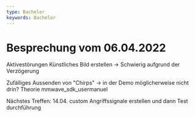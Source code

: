 ```yaml
---
type: Bachelor
keywords: Bachelor
---
```

# Besprechung vom 06.04.2022

Aktivestörungen
Künstliches Bild erstellen -> Schwierig aufgrund der Verzögerung

Zufälliges Aussenden von "Chirps" -> in der Demo möglicherweise nicht drin?
Theorie mmwave_sdk_usermanuel

Nächstes Treffen: 14.04. custom Angriffssignale erstellen und dann Test durchführung
